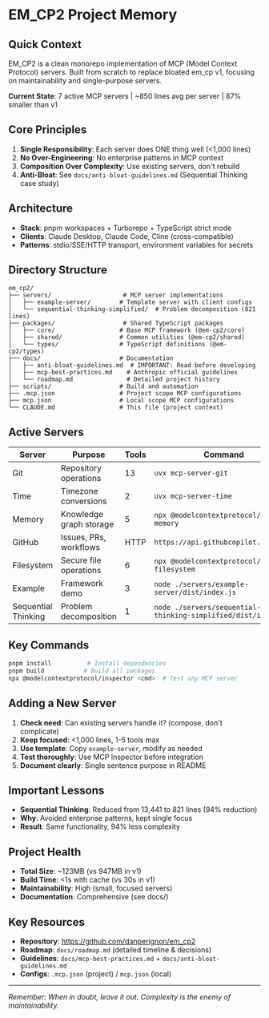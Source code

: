 # EM_CP2 Project Memory

## Quick Context
EM_CP2 is a clean monorepo implementation of MCP (Model Context Protocol) servers. Built from scratch to replace bloated em_cp v1, focusing on maintainability and single-purpose servers.

**Current State**: 7 active MCP servers | ~850 lines avg per server | 87% smaller than v1

## Core Principles
1. **Single Responsibility**: Each server does ONE thing well (<1,000 lines)
2. **No Over-Engineering**: No enterprise patterns in MCP context
3. **Composition Over Complexity**: Use existing servers, don't rebuild
4. **Anti-Bloat**: See `docs/anti-bloat-guidelines.md` (Sequential Thinking case study)

## Architecture
- **Stack**: pnpm workspaces + Turborepo + TypeScript strict mode
- **Clients**: Claude Desktop, Claude Code, Cline (cross-compatible)
- **Patterns**: stdio/SSE/HTTP transport, environment variables for secrets

## Directory Structure
```
em_cp2/
├── servers/                    # MCP server implementations
│   ├── example-server/        # Template server with client configs
│   └── sequential-thinking-simplified/  # Problem decomposition (821 lines)
├── packages/                   # Shared TypeScript packages
│   ├── core/                  # Base MCP framework (@em-cp2/core)
│   ├── shared/                # Common utilities (@em-cp2/shared)
│   └── types/                 # TypeScript definitions (@em-cp2/types)
├── docs/                      # Documentation
│   ├── anti-bloat-guidelines.md  # IMPORTANT: Read before developing
│   ├── mcp-best-practices.md    # Anthropic official guidelines
│   └── roadmap.md               # Detailed project history
├── scripts/                   # Build and automation
├── .mcp.json                  # Project scope MCP configurations
├── mcp.json                   # Local scope MCP configurations
└── CLAUDE.md                  # This file (project context)
```

## Active Servers
| Server | Purpose | Tools | Command |
|--------|---------|-------|---------|
| Git | Repository operations | 13 | `uvx mcp-server-git` |
| Time | Timezone conversions | 2 | `uvx mcp-server-time` |
| Memory | Knowledge graph storage | 5 | `npx @modelcontextprotocol/server-memory` |
| GitHub | Issues, PRs, workflows | HTTP | `https://api.githubcopilot.com/mcp/` |
| Filesystem | Secure file operations | 6 | `npx @modelcontextprotocol/server-filesystem` |
| Example | Framework demo | 3 | `node ./servers/example-server/dist/index.js` |
| Sequential Thinking | Problem decomposition | 1 | `node ./servers/sequential-thinking-simplified/dist/index.js` |

## Key Commands
```bash
pnpm install          # Install dependencies
pnpm build           # Build all packages
npx @modelcontextprotocol/inspector <cmd>  # Test any MCP server
```

## Adding a New Server
1. **Check need**: Can existing servers handle it? (compose, don't complicate)
2. **Keep focused**: <1,000 lines, 1-5 tools max
3. **Use template**: Copy `example-server`, modify as needed
4. **Test thoroughly**: Use MCP Inspector before integration
5. **Document clearly**: Single sentence purpose in README

## Important Lessons
- **Sequential Thinking**: Reduced from 13,441 to 821 lines (94% reduction)
- **Why**: Avoided enterprise patterns, kept single focus
- **Result**: Same functionality, 94% less complexity

## Project Health
- **Total Size**: ~123MB (vs 947MB in v1)
- **Build Time**: <1s with cache (vs 30s in v1)
- **Maintainability**: High (small, focused servers)
- **Documentation**: Comprehensive (see docs/)

## Key Resources
- **Repository**: https://github.com/danperignon/em_cp2
- **Roadmap**: `docs/roadmap.md` (detailed timeline & decisions)
- **Guidelines**: `docs/mcp-best-practices.md` + `docs/anti-bloat-guidelines.md`
- **Configs**: `.mcp.json` (project) / `mcp.json` (local)

---
*Remember: When in doubt, leave it out. Complexity is the enemy of maintainability.*